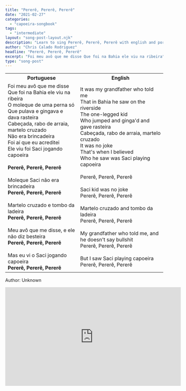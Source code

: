 ```yaml
---
title: "Pererê, Pererê, Pererê"
date: "2021-02-27"
categories:
  - "capoeira-songbook"
tags:
  - "intermediate"
layout: "song-post-layout.njk"
description: "Learn to sing Pererê, Pererê, Pererê with english and portuguese translations along with a video to help you learn."
author: "Chris Calado Rodriguez"
headline: "Pererê, Pererê, Pererê"
excerpt: "Foi meu avô que me disse Que foi na Bahia ele viu na ribeira"
type: "song-post"
---
```


<table class="capoeira-table">
    <tr class="header-row">
        <th>Portuguese</th>
        <th>English</th>
    </tr>
    <tr>
        <td>Foi meu avô que me disse<br>
Que foi na Bahia ele viu na ribeira<br>
O moleque de uma perna só<br>
Que pulava e gingava e dava rasteira<br>
Cabeçada, rabo de arraia, martelo cruzado<br>
Não era brincadeira<br>
Foi aí que eu acreditei<br>
Ele viu foi Saci jogando capoeira<br><br>
<strong>Pererê, Pererê, Pererê</strong><br><br>
Moleque Saci não era brincadeira<br>
<strong>Pererê, Pererê, Pererê</strong><br><br>
Martelo cruzado e tombo da ladeira<br>
<strong>Pererê, Pererê, Pererê</strong><br><br>
Meu avô que me disse, e ele não diz besteira<br>
<strong>Pererê, Pererê, Pererê</strong><br><br>
Mas eu vi o Saci jogando capoeira<br>
<strong>Pererê, Pererê, Pererê</strong></td>
        <td>It was my grandfather who told me<br>
That in Bahia he saw on the riverside<br>
The one-legged kid<br>
Who jumped and ginga'd and gave rasteira<br>
Cabeçada, rabo de arraia, martelo cruzado<br>
It was no joke<br>
That's when I believed<br>
Who he saw was Saci playing capoeira<br><br>
Pererê, Pererê, Pererê<br><br>
Saci kid was no joke<br>
Pererê, Pererê, Pererê<br><br>
Martelo cruzado and tombo da ladeira<br>
Pererê, Pererê, Pererê<br><br>
My grandfather who told me, and he doesn't say bullshit<br>
Pererê, Pererê, Pererê<br><br>
But I saw Saci playing capoeira<br>
Pererê, Pererê, Pererê</td>
    </tr>
</table>
<figcaption>

Author: Unknown

</figcaption>

<iframe width="560" height="315" src="https://www.youtube.com/embed/YpM20yJHNtE" title="YouTube video player" frameborder="0" allow="accelerometer; autoplay; clipboard-write; encrypted-media; gyroscope; picture-in-picture" allowfullscreen></iframe>